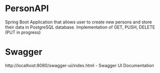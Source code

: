 # PersonAPI
Spring Boot Application that allows user to create new persons and store their data in PostgreSQL database.
Implementation of GET, PUSH, DELETE (PUT in progress)
# Swagger
http://localhost:8080/swagger-ui/index.html - Swagger UI Documentation
